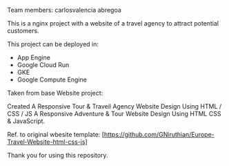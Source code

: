 Team members: 
carlosvalencia
abregoa

This is a nginx project with a website of a travel agency to attract potential customers. 

This project can be deployed in:
- App Engine
- Google Cloud Run
- GKE
- Google Compute Engine

Taken from base Website project: 

Created A Responsive Tour & Traveil Agency Website Design Using HTML / CSS / JS A Responsive Adventure & Tour Website Design Using HTML CSS & JavaScript.


Ref. to original wbesite template: [https://github.com/GNiruthian/Europe-Travel-Website-html-css-js]


Thank you for using this repository. 

